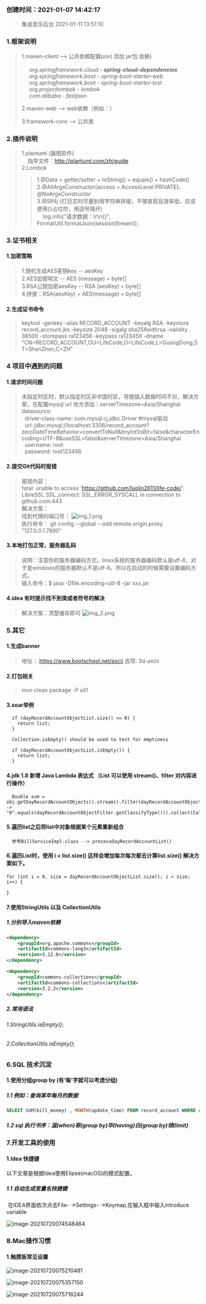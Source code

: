 ### 创建时间：2021-01-07 14:42:17

> 集成音乐后台 2021-01-11 13:51:10

### 1.框架说明

> 1.maven-client -->  公共依赖配置pox( 添加 jar包 依赖) <br><br>
&nbsp;&nbsp;&nbsp;&nbsp; _org.springframework.cloud - **spring-cloud-dependencies**_ <br>
&nbsp;&nbsp;&nbsp;&nbsp; _org.springframework.boot - spring-boot-starter-web_ <br>
&nbsp;&nbsp;&nbsp;&nbsp; _org.springframework.boot - spring-boot-starter-test_ <br>
&nbsp;&nbsp;&nbsp;&nbsp; _org.projectlombok - lombok_ <br>
&nbsp;&nbsp;&nbsp;&nbsp; _com.alibaba - fastjson_ <br>
> 
> 2.maven-web --> web依赖（例如：）
> 
> 3.framework-core --> 公共类 



### 2.插件说明

> 1.plantuml (画图软件)<br/>
> &nbsp;&nbsp;&nbsp;&nbsp;指导文件：http://plantuml.com/zh/guide <br/>
> 2.Lombok <br/>
> > 1.@Data = getter/setter + toString() + equals() + hashCode() <br/>
> > 2.@AllArgsConstructor(access = AccessLevel.PRIVATE)、@NoArgsConstructor <br/>
> > 3.@Slf4j (打日志时尽量别用字符串拼接，不够直观且效率低，应该使用{}占位符，用逗号隔开) <br/>
> > &nbsp;&nbsp;&nbsp;&nbsp;log.info("请求数据：\r\n{}", FormatUtil.formatJson(sessionStream));



### 3.证书相关

#### 1.加密策略
> 1.随机生成AES密钥key -- aesKey </br>
> 2.AES加密明文 -- AES (message) = byte[] </br>
> 3.RSA公钥加密aesKey -- RSA (aesKey) = byte[] </br>
> 4.拼接：RSA(aesKey) + AES(message) = byte[] </br>
#### 2.生成证书命令
> keytool -genkey -alias RECORD_ACCOUNT -keyalg RSA -keystore record_account.jks -keysize 2048 -sigalg sha256withrsa -validity 36500 -storepass ra123456 -keypass ra123456 -dname "CN=RECORD_ACCOUNT,OU=LifeCode,O=LifeCode,L=GuangDong,ST=ShenZhen,C=ZH"

### 4 项目中遇到的问题

#### 1.请求时间问题
> 未指定时区时，默认指定时区非中国时区，导致插入数据时间不对，解决方案，在配置mysql url 地方添加：serverTimezone=Asia/Shanghai <br/>
> datasource: <br/>
>&nbsp;&nbsp;driver-class-name: com.mysql.cj.jdbc.Driver #mysql驱动 <br/>
>&nbsp;&nbsp;url: jdbc:mysql://localhost:3306/record_account?zeroDateTimeBehavior=convertToNull&tinyInt1isBit=false&characterEncoding=UTF-8&useSSL=false&serverTimezone=Asia/Shanghai <br/>
>&nbsp;&nbsp;username: root <br/>
>&nbsp;&nbsp;password: root123456 <br/>
#### 2.提交Git代码时报错
>报错内容：<br/>
> fatal: unable to access 'https://github.com/luolin2611/life-code/': LibreSSL SSL_connect: SSL_ERROR_SYSCALL in connection to github.com:443<br/>
> 解决方案：<br/>
> 找到代理的端口号：
> ![img_1.png](folder/image/img_1.png)<br/>
> 执行命令：
> git config --global --add remote.origin.proxy "127.0.0.1:7890"
#### 3.本地打包正常，服务器乱码
>说明：注意你的服务器编码方式，linux系统的服务器编码默认是utf-8，对于是windows的服务器默认不是utf-8。所以在启动的时候需要设置编码方式。<br/>
>输入命令：$ java -Dfile.encoding=utf-8 -jar xxx.jar
#### 4.idea 有时提示找不到类或者符号的解决
>解决方案：清楚缓存即可
> ![img_2.png](folder/image/img_2.png)



### 5.其它

#### 1.生成banner
> 地址： https://www.bootschool.net/ascii
> 选项:  3d-ascii
#### 2.打包相关
> mvn clean package -P sit1
#### 3.soar举例
```
  if (dayRecordAccountObjectList.size() <= 0) {
    return list;
  }

  Collection.isEmpty() should be used to test for emptiness
  
  if (dayRecordAccountObjectList.isEmpty()) {
    return list;
  }
```
#### 4.jdk 1.8 新增 Java Lambda 表达式 （List 可以使用 stream()、filter 对内容进行操作）
```
  Double sum = obj.getDayRecordAccountObjects().stream().filter(dayRecordAccountObjectFilter -> "0".equals(dayRecordAccountObjectFilter.getClassifyType())).collect(Collectors.summingDouble(DayRecordAccountObject::getBillMoney));
```
#### 5.遍历list之后将list中对象根据某个元素重新组合
```
  参考BillServiceImpl.class --> processDayRecordAccountList()
```
#### 6.遍历List时，使用 i < list.size() 这样会增加每次每次都去计算list.size() 解决方案如下。
```
for (int i = 0, size = dayRecordAccountObjectList.size(); i < size; i++) {

}
```

#### 7.使用StringUtils 以及 CollectionUtils

##### 1.分别导入maven依赖

```xml
<dependency>
    <groupId>org.apache.commons</groupId>
    <artifactId>commons-lang3</artifactId>
    <version>3.12.0</version>
</dependency>

<dependency>
    <groupId>commons-collections</groupId>
    <artifactId>commons-collections</artifactId>
    <version>3.2.2</version>
</dependency>
```

##### 2.常用语法

###### 1.StringUtils.isEmpty();

###### 2.CollectionUtils.isEmpty();



### 6.SQL 技术沉淀

#### 1.使用分组group by (有‘每’字就可以考虑分组)

##### 1.1 例如：查询某年每月的数据

```sql
SELECT SUM(bill_money) , MONTH(update_time) FROM record_account WHERE classify_type = '0' AND YEAR(update_time) = '2021' GROUP BY MONTH(update_time) ORDER BY MONTH(update_time) DESC
```

##### 1.2 sql 执行书序：温(when)哥(group by)华(having)白(group by)领(limit)



### 7.开发工具的使用

#### 1.Idea 快捷键

以下文章是根据Idea使用Elipse(macOS)的模式配置。

##### 1.1 自动生成变量名快捷键

​	在IDEA界面依次点击File- ->Settings- ->Keymap,在输入框中输入introduce variable

![image-20210720074548464](folder/image/image-20210720074548464.png)



### 8.Mac操作习惯

#### 1.触摸板常见设置

![image-20210720075210481](folder/image/image-20210720075210481.png)

![image-20210720075357150](folder/image/image-20210720075357150.png)

![image-20210720075716244](folder/image/image-20210720075716244.png)







